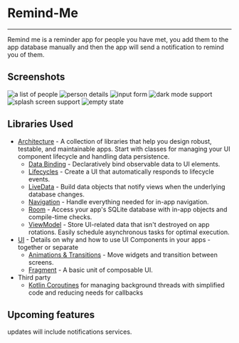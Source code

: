 # Remind-Me
-----------
Remind me is a reminder app for people you have met, you add them to the app database manually and then the app will send a notification to remind you of them.

Screenshots
-----------

![](screenshots/listOfPeople.png "a list of people")
![person details](screenshots/personDetails.png "Details for a specific person you added")
![input form](screenshots/inputForm.png "add person form")
![dark mode support](screenshots/dark-mode.png "dark mode")
![splash screen support](screenshots/splash-screen.png "splash screen")
![empty state](screenshots/empty-state.png "empty state")

Libraries Used
--------------
* [Architecture][10] - A collection of libraries that help you design robust, testable, and
  maintainable apps. Start with classes for managing your UI component lifecycle and handling data
  persistence.
  * [Data Binding][11] - Declaratively bind observable data to UI elements.
  * [Lifecycles][12] - Create a UI that automatically responds to lifecycle events.
  * [LiveData][13] - Build data objects that notify views when the underlying database changes.
  * [Navigation][14] - Handle everything needed for in-app navigation.
  * [Room][16] - Access your app's SQLite database with in-app objects and compile-time checks.
  * [ViewModel][17] - Store UI-related data that isn't destroyed on app rotations. Easily schedule
     asynchronous tasks for optimal execution.
* [UI][30] - Details on why and how to use UI Components in your apps - together or separate
  * [Animations & Transitions][31] - Move widgets and transition between screens.
  * [Fragment][34] - A basic unit of composable UI.
* Third party
  * [Kotlin Coroutines][91] for managing background threads with simplified code and reducing needs for callbacks

[10]: https://developer.android.com/jetpack/arch/
[11]: https://developer.android.com/topic/libraries/data-binding/
[12]: https://developer.android.com/topic/libraries/architecture/lifecycle
[13]: https://developer.android.com/topic/libraries/architecture/livedata
[14]: https://developer.android.com/topic/libraries/architecture/navigation/
[16]: https://developer.android.com/topic/libraries/architecture/room
[17]: https://developer.android.com/topic/libraries/architecture/viewmodel
[30]: https://developer.android.com/guide/topics/ui
[31]: https://developer.android.com/training/animation/
[34]: https://developer.android.com/guide/components/fragments
[91]: https://kotlinlang.org/docs/reference/coroutines-overview.html

Upcoming features
-----------------
updates will include notifications services.


